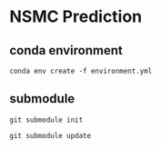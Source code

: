 # NSMC Prediction

## conda environment
```conda env create -f environment.yml```

## submodule
```git submodule init```

```git submodule update```
